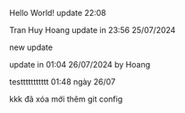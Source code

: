 Hello World!
update 22:08

Tran Huy Hoang update in 23:56 25/07/2024

new update

update in 01:04 26/07/2024 by Hoang

testtttttttttt 01:48 ngày 26/07


kkk đã xóa
 mới thêm git config